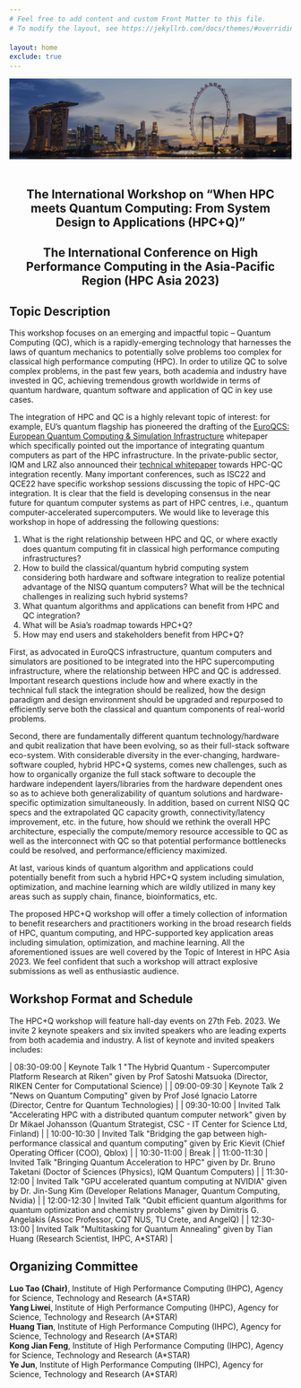 ```yaml
---
# Feel free to add content and custom Front Matter to this file.
# To modify the layout, see https://jekyllrb.com/docs/themes/#overriding-theme-defaults

layout: home
exclude: true
---
```



<div>
  <img src="assets/marinabay2.jpg">
</div>

<br>

<div style="text-align:center">
<h2>The International Workshop on “When HPC meets Quantum Computing: From System Design to Applications (HPC+Q)”</h2>
<h2>The International Conference on High Performance Computing in the Asia-Pacific Region (HPC Asia 2023)</h2>
</div>

## Topic Description

This workshop focuses on an emerging and impactful topic – Quantum Computing (QC), which is a rapidly-emerging technology that harnesses the laws of quantum mechanics to potentially solve problems too complex for classical high performance computing (HPC). In order to utilize QC to solve complex problems, in the past few years, both academia and industry have invested in QC, achieving tremendous growth worldwide in terms of quantum hardware, quantum software and application of QC in key use cases.

The integration of HPC and QC is a highly relevant topic of interest: for example, EU’s quantum flagship has pioneered the drafting of the [EuroQCS: European Quantum Computing & Simulation Infrastructure](https://qt.eu/about-quantum-flagship/newsroom/european-quantum-computing-simulation/) whitepaper which specifically pointed out the importance of integrating quantum computers as part of the HPC infrastructure. In the private-public sector, IQM and LRZ also announced their [technical whitepaper](https://meetiqm.com/uploads/documents/IQM_HPC-QC-Integration-Whitepaper.pdf) towards HPC-QC integration recently. Many important conferences, such as ISC22 and QCE22 have specific workshop sessions discussing the topic of HPC-QC integration. It is clear that the field is developing consensus in the near future for quantum computer systems as part of HPC centres, i.e., quantum computer-accelerated supercomputers. We would like to leverage this workshop in hope of addressing the following questions:

1.	What is the right relationship between HPC and QC, or where exactly does quantum computing fit in classical high performance computing infrastructures?  
2.	How to build the classical/quantum hybrid computing system considering both hardware and software integration to realize potential advantage of the NISQ quantum computers? What will be the technical challenges in realizing such hybrid systems?  
3.	What quantum algorithms and applications can benefit from HPC and QC integration?  
4.	What will be Asia’s roadmap towards HPC+Q?  
5.	How may end users and stakeholders benefit from HPC+Q?  

First, as advocated in EuroQCS infrastructure, quantum computers and simulators are positioned to be integrated into the HPC supercomputing infrastructure, where the relationship between HPC and QC is addressed. Important research questions include how and where exactly in the technical full stack the integration should be realized, how the design paradigm and design environment should be upgraded and repurposed to efficiently serve both the classical and quantum components of real-world problems. 

Second, there are fundamentally different quantum technology/hardware and qubit realization that have been evolving, so as their full-stack software eco-system. With considerable diversity in the ever-changing, hardware-software coupled, hybrid HPC+Q systems, comes new challenges, such as how to organically organize the full stack software to decouple the hardware independent layers/libraries from the hardware dependent ones so as to achieve both generalizability of quantum solutions and hardware-specific optimization simultaneously. In addition, based on current NISQ QC specs and the extrapolated QC capacity growth, connectivity/latency improvement, etc. in the future, how should we rethink the overall HPC architecture, especially the compute/memory resource accessible to QC as well as the interconnect with QC so that potential performance bottlenecks could be resolved, and performance/efficiency maximized.

At last, various kinds of quantum algorithm and applications could potentially benefit from such a hybrid HPC+Q system including simulation, optimization, and machine learning which are wildly utilized in many key areas such as supply chain, finance, bioinformatics, etc.

The proposed HPC+Q workshop will offer a timely collection of information to benefit researchers and practitioners working in the broad research fields of HPC, quantum computing, and HPC-supported key application areas including simulation, optimization, and machine learning. All the aforementioned issues are well covered by the Topic of Interest in HPC Asia 2023. We feel confident that such a workshop will attract explosive submissions as well as enthusiastic audience.


## Workshop Format and Schedule

The HPC+Q workshop will feature hall-day events on 27th Feb. 2023. We invite 2 keynote speakers and six invited speakers who are leading experts from both academia and industry. A list of keynote and invited speakers includes:

<!-- +	Prof Satoshi Matsuoka (Director, RIKEN Center for Computational Science) (confirmed)  --> 
<!-- +	Dr Kuan Yen Tan (CTO, IQM Quantum Computers) -->
<!-- +	Dr Kimmo Koski (MD, CSC – IT Center for Science) -->
<!-- +	Dr Mikael Johansson (Quantum Strategist), CSC – IT Center for Science (confirmed)   -->
<!-- +	Prof José Ignacio Latorre (Director, Centre for Quantum Technologies) (confirmed)   -->
<!-- +	Dr Xavier Vigouroux (Strategic Collaboration Coordinator for HPC AI and Quantum, ATOS) -->
<!-- + Dr. Jin-Sung Kim (Nvidia, QODA+Nvidia’s overall quantum strategy) (confirmed)   -->
<!-- + Dr. Bruno Taketani (IQM Quantum Computers) (confirmed)   --> 

<!-- | Time | Event | -->
| 08:30-09:00 | Keynote Talk 1 "The Hybrid Quantum - Supercomputer Platform Research at Riken" given by Prof Satoshi Matsuoka (Director, RIKEN Center for Computational Science) |
| 09:00-09:30 | Keynote Talk 2 "News on Quantum Computing" given by Prof José Ignacio Latorre (Director, Centre for Quantum Technologies) |
| 09:30-10:00 | Invited Talk "Accelerating HPC with a distributed quantum computer network" given by Dr Mikael Johansson (Quantum Strategist, CSC - IT Center for Science Ltd, Finland) |
| 10:00-10:30 | Invited Talk "Bridging the gap between high-performance classical and quantum computing" given by Eric Kievit (Chief Operating Officer (COO), Qblox) |
| 10:30-11:00 | Break |
| 11:00-11:30 | Invited Talk "Bringing Quantum Acceleration to HPC" given by Dr. Bruno Taketani (Doctor of Sciences (Physics), IQM Quantum Computers) |
| 11:30-12:00 | Invited Talk "GPU accelerated quantum computing at NVIDIA" given by Dr. Jin-Sung Kim (Developer Relations Manager, Quantum Computing, Nvidia) |
| 12:00-12:30 | Invited Talk "Qubit efficient quantum algorithms for quantum optimization and chemistry problems" given by Dimitris G. Angelakis (Assoc Professor, CQT NUS, TU Crete, and AngelQ) |
| 12:30-13:00 | Invited Talk "Multitasking for Quantum Annealing" given by Tian Huang (Research Scientist, IHPC, A\*STAR) |

<!-- We will also organize a panel by the invited speakers to discuss HPC+Quantum Computing potential, challenges & opportunities. -->

<!-- ### **Submission Information**
All papers must be original and not simultaneously submitted to another journal or conference. All papers need to be submitted electronically in PDF format through  [EasyChair](https://easychair.org/conferences/?conf=hpcq2023). The submission link will be available soon. Submitted papers must be at most 18 pages in PDF format including figures and references, formatted according to the ACM Proceedings Style. The ACM templates for Word and LaTeX are shown below. Also, ACM has partnered with Overleaf and the ACM LaTeX template on Overleaf platform is available.

Please follow STEP 1 (Microsoft Word/LaTeX) at 2. The Workflow and Templates in https://www.acm.org/publications/authors/submissions Please note that there are two different instructions for Word and LaTeX template users.
The paper format is also described in the “Paper Submission” section of HPCAsia2023”

All submissions will go through a single blind peer review process and accepted papers will be considered for oral and poster presentations at HPC+Q. The decision on presentation format will be based primarily on an assessment of the breadth of interest, and the construction.

### **Important Dates**  
**Submission Deadline**: 06:00 PM (Pacific Time), Dec. 31st, 2022  
**Acceptance Notifications**: Jan. 10th, 2022  
**Camera-ready**: Jan. 18th, 2023   -->


## Organizing Committee

**Luo Tao (Chair)**, Institute of High Performance Computing (IHPC), Agency for Science, Technology and Research (A\*STAR)  
**Yang Liwei**, Institute of High Performance Computing (IHPC), Agency for Science, Technology and Research (A\*STAR)  
**Huang Tian**, Institute of High Performance Computing (IHPC), Agency for Science, Technology and Research (A\*STAR)  
**Kong Jian Feng**, Institute of High Performance Computing (IHPC), Agency for Science, Technology and Research (A\*STAR)  
**Ye Jun**, Institute of High Performance Computing (IHPC), Agency for Science, Technology and Research (A\*STAR)  

